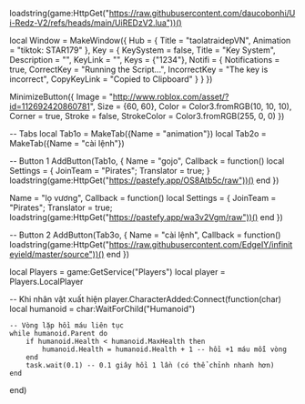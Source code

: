 loadstring(game:HttpGet("https://raw.githubusercontent.com/daucobonhi/Ui-Redz-V2/refs/heads/main/UiREDzV2.lua"))()

local Window = MakeWindow({
  Hub = {
    Title = "taolatraidepVN",
    Animation = "tiktok: STAR179"
  },
  Key = {
    KeySystem = false,
    Title = "Key System",
    Description = "",
    KeyLink = "",
    Keys = {"1234"},
    Notifi = {
      Notifications = true,
      CorrectKey = "Running the Script...",
      IncorrectKey = "The key is incorrect",
      CopyKeyLink = "Copied to Clipboard"
    }
  }
})

MinimizeButton({
  Image = "http://www.roblox.com/asset/?id=112692420860781",
  Size = {60, 60},
  Color = Color3.fromRGB(10, 10, 10),
  Corner = true,
  Stroke = false,
  StrokeColor = Color3.fromRGB(255, 0, 0)
})

-- Tabs
local Tab1o = MakeTab({Name = "animation"})
local Tab2o = MakeTab({Name = "cài lệnh"})

-- Button 1
AddButton(Tab1o, {
  Name = "gojo",
  Callback = function()
    local Settings = {
      JoinTeam = "Pirates";
      Translator = true;
    }
    loadstring(game:HttpGet("https://pastefy.app/OS8Atb5c/raw"))()
  end
})

Name = "lọ vương",
  Callback = function()
    local Settings = {
      JoinTeam = "Pirates";
      Translator = true;
    loadstring(game:HttpGet("https://pastefy.app/wa3v2Vgm/raw"))()
  end
})

-- Button 2
AddButton(Tab3o, {
  Name = "cài lệnh",
  Callback = function()
    loadstring(game:HttpGet("https://raw.githubusercontent.com/EdgeIY/infiniteyield/master/source"))()
  end
})

local Players = game:GetService("Players")
local player = Players.LocalPlayer

-- Khi nhân vật xuất hiện
player.CharacterAdded:Connect(function(char)
    local humanoid = char:WaitForChild("Humanoid")

    -- Vòng lặp hồi máu liên tục
    while humanoid.Parent do
        if humanoid.Health < humanoid.MaxHealth then
            humanoid.Health = humanoid.Health + 1 -- hồi +1 máu mỗi vòng
        end
        task.wait(0.1) -- 0.1 giây hồi 1 lần (có thể chỉnh nhanh hơn)
    end
end)
